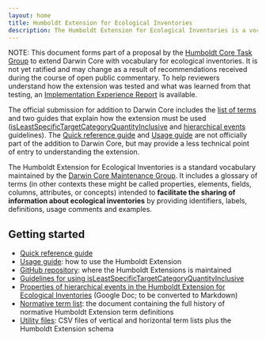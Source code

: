 ```yaml
---
layout: home
title: Humboldt Extension for Ecological Inventories
description: The Humboldt Extension for Ecological Inventories is a vocabulary for transmitting information about biological inventories with hierarchical event data. It is used along with Darwin Core terms to extend descriptions of Events.
---
```


NOTE: This document forms part of a proposal by the [Humboldt Core Task Group](https://www.tdwg.org/community/osr/humboldt-core/) to extend Darwin Core with vocabulary for ecological inventories. It is not yet ratified and may change as a result of recommendations received during the course of open public commentary. To help reviewers understand how the extension was tested and what was learned from that testing, an [Implementation Experience Report](https://docs.google.com/document/d/1RFdSHoyzWCQk9qO6uup4xQjWOMzPyBb-A0mcjj98hbk/edit?usp=sharing) is available.

The official submission for addition to Darwin Core includes the [list of terms](list/) and two guides that explain how the extension must be used ([isLeastSpecificTargetCategoryQuantityInclusive](inclusive/) and [hierarchical events](https://docs.google.com/document/d/1r_XMEgB7p7OI7a5Ouq6G9oa7LmQFPcFhZZCLD9gWOIE/edit?usp=sharing) guidelines). The [Quick reference guide](terms/) and [Usage guide](https://docs.google.com/document/d/1rX4m94rtZDR_8iIe3RvRnNYKDJcmSX3ii4S5hCznEA0/edit?usp=sharing) are not officially part of the addition to Darwin Core, but may provide a less technical point of entry to understanding the extension.

The Humboldt Extension for Ecological Inventories is a standard vocabulary maintained by the [Darwin Core Maintenance Group](https://www.tdwg.org/standards/dwc/#maintenance%20group). It includes a glossary of terms (in other contexts these might be called properties, elements, fields, columns, attributes, or concepts) intended to **facilitate the sharing of information about ecological inventories** by providing identifiers, labels, definitions, usage comments and examples.

## Getting started

* [Quick reference guide](terms/index.md)
* [Usage guide](https://docs.google.com/document/d/1rX4m94rtZDR_8iIe3RvRnNYKDJcmSX3ii4S5hCznEA0/edit?usp=sharing): how to use the Humboldt Extension
* [GitHub repository](https://github.com/tdwg/hc): where the Humboldt Extensions is maintained
* [Guidelines for using isLeastSpecificTargetCategoryQuantityInclusive](inclusive/index.md)
* [Properties of hierarchical events in the Humboldt Extension for Ecological Inventories](https://docs.google.com/document/d/1r_XMEgB7p7OI7a5Ouq6G9oa7LmQFPcFhZZCLD9gWOIE/edit?usp=sharing) (Google Doc; to be converted to Markdown)
* [Normative term list](list/index.md): the document containing the full history of normative Humboldt Extension term definitions
* [Utility files](https://github.com/tdwg/hc/tree/master/dist): CSV files of vertical and horizontal term lists plus the Humboldt Extension schema
